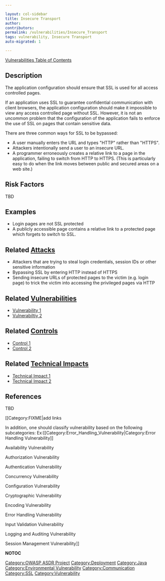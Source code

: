 ```yaml
---

layout: col-sidebar
title: Insecure Transport
author: 
contributors: 
permalink: /vulnerabilities/Insecure_Transport
tags: vulnerability, Insecure Transport
auto-migrated: 1

---
```


[Vulnerabilities Table of Contents](ASDR_TOC_Vulnerabilities "wikilink")

## Description

The application configuration should ensure that SSL is used for all
access controlled pages.

If an application uses SSL to guarantee confidential communication with
client browsers, the application configuration should make it impossible
to view any access controlled page without SSL. However, it is not an
uncommon problem that the configuration of the application fails to
enforce the use of SSL on pages that contain sensitive data.

There are three common ways for SSL to be bypassed:

  - A user manually enters the URL and types "HTTP" rather than "HTTPS".
  - Attackers intentionally send a user to an insecure URL.
  - A programmer erroneously creates a relative link to a page in the
    application, failing to switch from HTTP to HTTPS. (This is
    particularly easy to do when the link moves between public and
    secured areas on a web site.)

## Risk Factors

TBD

## Examples

  - Login pages are not SSL protected
  - A publicly accessible page contains a relative link to a protected
    page which forgets to switch to SSL.

## Related [Attacks](Attacks "wikilink")

  - Attackers that are trying to steal login credentials, session IDs or
    other sensitive information
  - Bypassing SSL by entering HTTP instead of HTTPS
  - Sending insecure URLs of protected pages to the victim (e.g. login
    page) to trick the victim into accessing the privileged pages via
    HTTP

## Related [Vulnerabilities](https://owasp.org/www-community/vulnerabilities/)

  - [Vulnerability 1](Vulnerability_1 "wikilink")
  - [Vulnerabiltiy 2](Vulnerabiltiy_2 "wikilink")

## Related [Controls](https://owasp.org/www-community/controls/)

  - [Control 1](Control_1 "wikilink")
  - [Control 2](Control_2 "wikilink")

## Related [Technical Impacts](Technical_Impacts "wikilink")

  - [Technical Impact 1](Technical_Impact_1 "wikilink")
  - [Technical Impact 2](Technical_Impact_2 "wikilink")

## References

TBD

\[\[Category:FIXME|add links

In addition, one should classify vulnerability based on the following
subcategories:
Ex:\[\[Category:Error_Handling_Vulnerability|Category:Error Handling
Vulnerability\]\]

Availability Vulnerability

Authorization Vulnerability

Authentication Vulnerability

Concurrency Vulnerability

Configuration Vulnerability

Cryptographic Vulnerability

Encoding Vulnerability

Error Handling Vulnerability

Input Validation Vulnerability

Logging and Auditing Vulnerability

Session Management Vulnerability\]\]

__NOTOC__

[Category:OWASP ASDR Project](Category:OWASP_ASDR_Project "wikilink")
[Category:Deployment](Category:Deployment "wikilink")
[Category:Java](Category:Java "wikilink") [Category:Environmental
Vulnerability](Category:Environmental_Vulnerability "wikilink")
[Category:Communication](Category:Communication "wikilink")
[Category:SSL](Category:SSL "wikilink")
[Category:Vulnerability](Category:Vulnerability "wikilink")